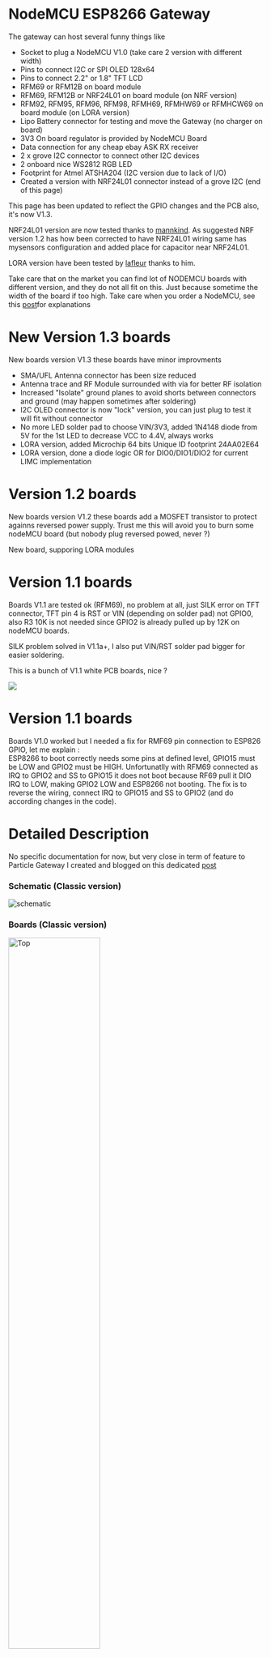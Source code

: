 NodeMCU ESP8266 Gateway
=======================

The gateway can host several funny things like

- Socket to plug a NodeMCU V1.0 (take care 2 version with different width)
- Pins to connect I2C or SPI OLED 128x64
- Pins to connect 2.2" or 1.8" TFT LCD
- RFM69 or RFM12B on board module
- RFM69, RFM12B or NRF24L01 on board module (on NRF version)
- RFM92, RFM95, RFM96, RFM98, RFMH69, RFMHW69 or RFMHCW69 on board module (on LORA version)
- Lipo Battery connector for testing and move the Gateway (no charger on board)
- 3V3 On board regulator is provided by NodeMCU Board
- Data connection for any cheap ebay ASK RX receiver
- 2 x grove I2C connector to connect other I2C devices
- 2 onboard nice WS2812 RGB LED
- Footprint for Atmel ATSHA204 (I2C version due to lack of I/O)
- Created a version with NRF24L01 connector instead of a grove I2C (end of this page)

This page has been updated to reflect the GPIO changes and the PCB also, it's now V1.3.

NRF24L01 version are now tested thanks to [mannkind][6]. As suggested NRF version 1.2 has how been corrected to have NRF24L01 wiring same has mysensors configuration and added place for capacitor near NRF24L01.

LORA version have been tested by [lafleur][7] thanks to him.

Take care that on the market you can find lot of NODEMCU boards with different version, and they do not all fit on this. Just because sometime the width of the board if too high. Take care when you order a NodeMCU, see this [post][8]for explanations

New Version 1.3 boards
======================
New boards version V1.3 these boards have minor improvments
* SMA/UFL Antenna connector has been size reduced
* Antenna trace and RF Module surrounded with via for better RF isolation
* Increased "Isolate" ground planes to avoid shorts between connectors and ground (may happen sometimes after soldering)
* I2C OLED connector is now "lock" version, you can just plug to test it will fit without connector
* No more LED solder pad to choose VIN/3V3, added 1N4148 diode from 5V for the 1st LED to decrease VCC to 4.4V, always works
* LORA version, added Microchip 64 bits Unique ID footprint 24AA02E64 
* LORA version, done a diode logic OR for DIO0/DIO1/DIO2 for current LIMC implementation


Version 1.2 boards
==================
New boards version V1.2 these boards add a MOSFET transistor to protect againns reversed power supply. Trust me this will avoid you to burn some nodeMCU board (but nobody plug reversed powed, never ?)

New board, supporing LORA modules

Version 1.1 boards
==================
Boards V1.1 are tested ok (RFM69), no problem at all, just SILK error on TFT connector, TFT pin 4 is RST or VIN (depending on solder pad) not GPIO0, also R3 10K is not needed since GPIO2 is already pulled up by 12K on nodeMCU boards.

SILK problem solved in V1.1a+, I also put VIN/RST solder pad bigger for easier soldering.

This is a bunch of V1.1 white PCB boards, nice ?

<img src="https://raw.githubusercontent.com/hallard/NodeMCU-Gateway/master/pictures/V1.1-White-Boards.jpg">

Version 1.1 boards
==================
Boards V1.0 worked but I needed a fix for RMF69 pin connection to ESP826 GPIO, let me explain :    
ESP8266 to boot correctly needs some pins at defined level, GPIO15 must be LOW and GPIO2 must be HIGH. Unfortunatlly with RFM69 connected as IRQ to GPIO2 and SS to GPIO15 it does not boot because RF69 pull it DIO IRQ to LOW, making GPIO2 LOW and ESP8266 not booting. The fix is to reverse the wiring, connect IRQ to GPIO15 and SS to GPIO2 (and do according changes in the code).


Detailed Description
====================

No specific documentation for now, but very close in term of feature to Particle Gateway I created and blogged on this dedicated [post][1]

### Schematic (Classic version)
![schematic](https://raw.githubusercontent.com/hallard/NodeMCU-Gateway/master/pictures/NodeMCU-Gateway-sch.png)  

### Boards (Classic version)
<img src="https://raw.githubusercontent.com/hallard/NodeMCU-Gateway/master/pictures/NodeMCU-Gateway-top.png" alt="Top" width="60%" height="60%">    

<img src="https://raw.githubusercontent.com/hallard/NodeMCU-Gateway/master/pictures/NodeMCU-Gateway-bottom.png" alt="Bottom" width="60%" height="60%">     

You can order the PCB of this board at [OSHPARK][3] (V1.2) or the new V1.3 version at [PCBs.io][13].
PCBs.io give me some reward when you order my designed boards from their site. This is pretty good, because I can use these rewards to create and design new boards and order boards for a discounted price, so if you don't care about PCB manufacturer please use PCBs.io.

### Assembled boards

*V1.0 tested and assembled boards*    

<img src="https://raw.githubusercontent.com/hallard/NodeMCU-Gateway/master/pictures/NodeMCU-Gateway-Top.jpg" alt="Top" width="75%" height="75%">    

<img src="https://raw.githubusercontent.com/hallard/NodeMCU-Gateway/master/pictures/NodeMCU-Gateway-Bottom.jpg" alt="Bottom" width="75%" height="75%">     

With a nice 1.3" Oled display    
<img src="https://raw.githubusercontent.com/hallard/NodeMCU-Gateway/master/pictures/NodeMCU-Gateway-OLED.jpg" alt="OLED" width="75%" height="75%">    

### Schematic (NRF24L01 version)
![schematic](https://raw.githubusercontent.com/hallard/NodeMCU-Gateway/master/pictures/NodeMCU-Gateway-NRF-sch.png)  

### Boards (NRF24L01 version)
<img src="https://raw.githubusercontent.com/hallard/NodeMCU-Gateway/master/pictures/NodeMCU-Gateway-NRF-top.png" alt="Top" width="60%" height="60%">    

<img src="https://raw.githubusercontent.com/hallard/NodeMCU-Gateway/master/pictures/NodeMCU-Gateway-NRF-bottom.png" alt="Bottom" width="60%" height="60%">     

You can order the PCB of this board at [OSHPARK][4] (V1.2) or the new V1.3 version at [PCBs.io][14].
PCBs.io give me some reward when you order my designed boards from their site. This is pretty good, because I can use these rewards to create and design new boards and order boards for a discounted price, so if you don't care about PCB manufacturer please use PCBs.io.

### Schematic (LORA version)
![schematic](https://raw.githubusercontent.com/hallard/NodeMCU-Gateway/master/pictures/NodeMCU-Lora-Gateway-sch.png)  

### Boards (LORA version)
<img src="https://raw.githubusercontent.com/hallard/NodeMCU-Gateway/master/pictures/NodeMCU-Lora-Gateway-top.png" alt="Top" width="60%" height="60%">    

<img src="https://raw.githubusercontent.com/hallard/NodeMCU-Gateway/master/pictures/NodeMCU-Lora-Gateway-bottom.png" alt="Bottom" width="60%" height="60%">     

You can order the PCB of this board at [OSHPARK][5] (V1.2) or the new V1.3 version at [PCBs.io][15].
PCBs.io give me some reward when you order my designed boards from their site. This is pretty good, because I can use these rewards to create and design new boards and order boards for a discounted price, so if you don't care about PCB manufacturer please use PCBs.io.

##Bill Of Material

Nothing fancy, all components are 0805 and can be ordered almost anywhere (digikey, mouser, radiospare, ...) 

The tricky one is the RGB LED called "PL9823 F5" can be found on aliexpress or ebay.

##License

You can do whatever you like with this design.

##Misc
See news and other projects on my [blog][2] 
 
[1]: https://hallard.me/particle-gateway/
[2]: https://hallard.me
[3]: https://oshpark.com/shared_projects/vwEm8gUg
[4]: https://oshpark.com/shared_projects/3wE3bYYY
[5]: https://oshpark.com/shared_projects/HIb6K9BL
[6]: https://github.com/hallard/NodeMCU-Gateway/issues/1
[7]: http://forum.thethingsnetwork.org/t/single-channel-gateway/798/147
[8]: http://forum.thethingsnetwork.org/t/single-channel-gateway/798/145
[13]: https://PCBs.io/share/z7xX4 
[14]: https://PCBs.io/share/z5yGz 
[15]: https://PCBs.io/share/zvJjz 

